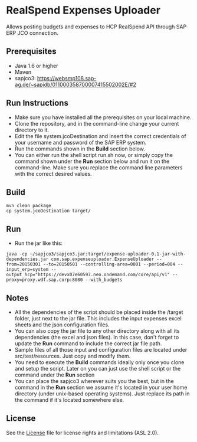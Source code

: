 RealSpend Expenses Uploader
===========================
Allows posting budgets and expenses to HCP RealSpend API through SAP ERP JCO connection.

Prerequisites
-------------
- Java 1.6 or higher
- Maven
- sapjco3: https://websmp108.sap-ag.de/~sapidb/011000358700007415502002E/#2

Run Instructions
----------------
- Make sure you have installed all the prerequisites on your local machine.
- Clone the repository, and in the command-line change your current directory to it.
- Edit the file system.jcoDestination and insert the correct credentials of your username and password of the SAP ERP system.
- Run the commands shown in the **Build** section below.
- You can either run the shell script run.sh now, or simply copy the command shown under the **Run** section below and run it on the command-line. Make sure you replace the command line parameters with the correct desired values.

Build
-----
```
mvn clean package
cp system.jcoDestination target/
```

Run
---
- Run the jar like this:
```
java -cp ~/sapjco3/sapjco3.jar:target/expense-uploader-0.1-jar-with-dependencies.jar com.sap.expenseuploader.ExpenseUploader --from=20150301 --to=20150501 --controlling-area=0001 --period=004 --input_erp=system --output_hcp="https://devx07e60597.neo.ondemand.com/core/api/v1" --proxy=proxy.wdf.sap.corp:8080 --with_budgets
```

Notes
-----
- All the dependencies of the script should be placed inside the /target folder, just next to the jar file. This includes the input expenses excel sheets and the json configuration files. 
- You can also copy the jar file to any other directory along with all its dependencies (the excel and json files). In this case, don't forget to update the **Run** command to include the correct jar file path.    
- Sample files of all those input and configuration files are located under src/test/resources. Just copy and modify them.
- You need to execute the **Build** commands ideally only once you clone and setup the script. Later on you can just use the shell script or the command under the **Run** section
- You can place the sapjco3 wherever suits you the best, but in the command in the **Run** section we assume it's located in your user home directory (under unix-based operating systems). Just replace its path in the command if it's located somewhere else.

License
-------
See the [License](https://github.com/AihamTalebSAP/RealspendExpensesUploader/blob/master/License.md) file for license rights and limitations (ASL 2.0).
